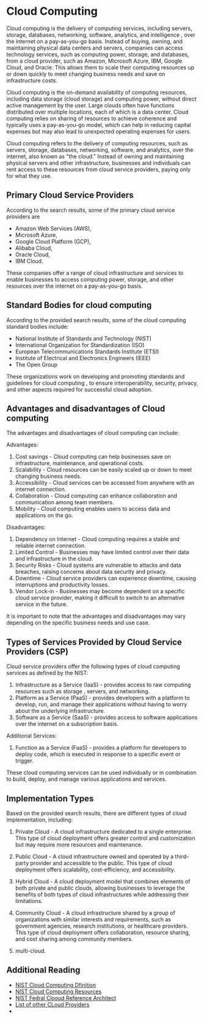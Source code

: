 # Cloud Computing

Cloud computing is the delivery of computing services, including servers, storage, databases, networking, software, analytics, and intelligence , over the internet on a pay-as-you-go basis. Instead of buying, owning, and maintaining physical data centers and servers, companies can access technology services, such as computing power, storage, and databases, from a cloud provider, such as Amazon, Microsoft Azure, IBM, Google Cloud, and Oracle. This allows them to scale their computing resources up or down quickly to meet changing business needs and save on infrastructure costs.

Cloud computing is the on-demand availability of computing resources, including data storage (cloud storage) and computing power, without direct active management by the user. Large clouds often have functions distributed over multiple locations, each of which is a data center. Cloud computing relies on sharing of resources to achieve coherence and typically uses a pay-as-you-go model, which can help in reducing capital expenses but may also lead to unexpected operating expenses for users.

Cloud computing refers to the delivery of computing resources, such as servers, storage, databases, networking, software, and analytics, over the internet, also known as "the cloud." Instead of owning and maintaining physical servers and other infrastructure, businesses and individuals can rent access to these resources from cloud service providers, paying only for what they use.

## Primary Cloud Service Providers
According to the search results, some of the primary cloud service providers are

* Amazon Web Services (AWS),
* Microsoft Azure,
* Google Cloud Platform (GCP),
* Alibaba Cloud,
* Oracle Cloud,
* IBM Cloud.

These companies offer a range of cloud infrastructure and services to enable businesses to access computing power, storage, and other resources over the internet on a pay-as-you-go basis.

## Standard Bodies for cloud computing

According to the provided search results, some of the cloud computing standard bodies include:

* National Institute of Standards and Technology (NIST)
* International Organization for Standardization (ISO)
* European Telecommunications Standards Institute (ETSI)
* Institute of Electrical and Electronics Engineers (IEEE)
* The Open Group

These organizations work on developing and promoting standards and guidelines for cloud computing , to ensure interoperability, security,
privacy, and other aspects required for successful cloud adoption.

## Advantages and disadvantages of Cloud computing
The advantages and disadvantages of cloud computing can include:

Advantages:

1. Cost savings - Cloud computing can help businesses save on infrastructure, maintenance, and operational costs.
1. Scalability - Cloud resources can be easily scaled up or down to meet changing business needs.
1. Accessibility - Cloud services can be accessed from anywhere with an internet connection.
1. Collaboration - Cloud computing can enhance collaboration and communication among team members.
1. Mobility - Cloud computing enables users to access data and applications on the go.

Disadvantages:

1. Dependency on Internet - Cloud computing requires a stable and reliable internet connection.
1. Limited Control - Businesses may have limited control over their data and infrastructure in the cloud.
1. Security Risks - Cloud systems are vulnerable to attacks and data breaches, raising concerns about data security and privacy.
1. Downtime - Cloud service providers can experience downtime, causing interruptions and productivity losses.
1. Vendor Lock-in - Businesses may become dependent on a specific cloud service provider, making it difficult to switch to an alternative service in the future.

It is important to note that the advantages and disadvantages may vary depending on the specific business needs and use case.
## Types of Services Provided by Cloud Service Providers (CSP)

Cloud service providers offer the following types of cloud computing services as defined by the NIST:

1. Infrastructure as a Service (IaaS) - provides access to raw computing resources such as storage , servers, and networking.
1. Platform as a Service (PaaS) - provides developers with a platform to develop, run, and manage their applications without having to worry about the underlying infrastructure.
1. Software as a Service (SaaS) - provides access to software applications over the internet on a subscription basis.

Additional Services:

1. Function as a Service (FaaS) - provides a platform for developers to deploy code, which is executed in response to a specific event or trigger.

These cloud computing services can be used individually or in combination to build, deploy, and manage various applications and services.

## Implementation Types

Based on the provided search results, there are different types of cloud implementation, including:

1. Private Cloud - A cloud infrastructure dedicated to a single enterprise. This type of cloud deployment offers greater control and customization but may require more resources and maintenance.

1. Public Cloud - A cloud infrastructure owned and operated by a third-party provider and accessible to the public. This type of cloud deployment offers scalability, cost-efficiency, and accessibility.

1. Hybrid Cloud - A cloud deployment model that combines elements of both private and public clouds, allowing businesses to leverage the benefits of both types of cloud infrastructures while addressing their limitations.

1. Community Cloud - A cloud infrastructure shared by a group of organizations with similar interests and requirements, such as government agencies, research institutions, or healthcare providers. This type of cloud deployment offers collaboration, resource sharing, and cost sharing among community members.

1. multi-cloud.

## Additional Reading

* [NIST Cloud Computing Dfinition](https://www.nist.gov/publications/nist-definition-cloud-computing)
* [NIST Cloud Computing Resources](https://www.nist.gov/programs-projects/nist-cloud-computing-program-nccp)
* [NIST Fedral Clooud Reference Architect](https://www.nist.gov/publications/nist-cloud-federation-reference-architecture)
* [List of other CLoud Providers](https://www.guru99.com/aws-alternatives-competitors.html)
*
